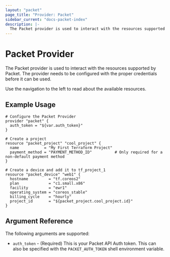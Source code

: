 ```yaml
---
layout: "packet"
page_title: "Provider: Packet"
sidebar_current: "docs-packet-index"
description: |-
  The Packet provider is used to interact with the resources supported by Packet. The provider needs to be configured with the proper credentials before it can be used.
---
```


# Packet Provider

The Packet provider is used to interact with the resources supported by Packet.
The provider needs to be configured with the proper credentials before it can be used.

Use the navigation to the left to read about the available resources.

## Example Usage

```hcl
# Configure the Packet Provider
provider "packet" {
  auth_token = "${var.auth_token}"
}

# Create a project
resource "packet_project" "cool_project" {
  name           = "My First Terraform Project"
  payment_method = "PAYMENT_METHOD_ID"          # Only required for a non-default payment method
}

# Create a device and add it to tf_project_1
resource "packet_device" "web1" {
  hostname         = "tf.coreos2"
  plan             = "c1.small.x86"
  facility         = "ewr1"
  operating_system = "coreos_stable"
  billing_cycle    = "hourly"
  project_id       = "${packet_project.cool_project.id}"
}
```

## Argument Reference

The following arguments are supported:

* `auth_token` - (Required) This is your Packet API Auth token. This can also be specified
  with the `PACKET_AUTH_TOKEN` shell environment variable.
